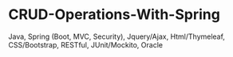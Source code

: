# CRUD-Operations-With-Spring
Java, Spring (Boot, MVC, Security), Jquery/Ajax, Html/Thymeleaf, CSS/Bootstrap, RESTful, JUnit/Mockito, Oracle

